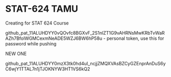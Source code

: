 # STAT-624 TAMU
Creating for STAT 624 Course

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 - personal token, use this for password while pushing

NEW ONE

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
